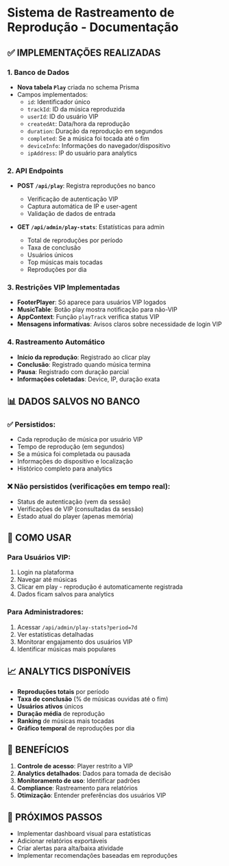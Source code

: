 # Sistema de Rastreamento de Reprodução - Documentação

## ✅ IMPLEMENTAÇÕES REALIZADAS

### 1. Banco de Dados
- **Nova tabela `Play`** criada no schema Prisma
- Campos implementados:
  - `id`: Identificador único
  - `trackId`: ID da música reproduzida
  - `userId`: ID do usuário VIP
  - `createdAt`: Data/hora da reprodução
  - `duration`: Duração da reprodução em segundos
  - `completed`: Se a música foi tocada até o fim
  - `deviceInfo`: Informações do navegador/dispositivo
  - `ipAddress`: IP do usuário para analytics

### 2. API Endpoints
- **POST `/api/play`**: Registra reproduções no banco
  - Verificação de autenticação VIP
  - Captura automática de IP e user-agent
  - Validação de dados de entrada
  
- **GET `/api/admin/play-stats`**: Estatísticas para admin
  - Total de reproduções por período
  - Taxa de conclusão
  - Usuários únicos
  - Top músicas mais tocadas
  - Reproduções por dia

### 3. Restrições VIP Implementadas
- **FooterPlayer**: Só aparece para usuários VIP logados
- **MusicTable**: Botão play mostra notificação para não-VIP
- **AppContext**: Função `playTrack` verifica status VIP
- **Mensagens informativas**: Avisos claros sobre necessidade de login VIP

### 4. Rastreamento Automático
- **Início da reprodução**: Registrado ao clicar play
- **Conclusão**: Registrado quando música termina
- **Pausa**: Registrado com duração parcial
- **Informações coletadas**: Device, IP, duração exata

## 📊 DADOS SALVOS NO BANCO

### ✅ Persistidos:
- Cada reprodução de música por usuário VIP
- Tempo de reprodução (em segundos)
- Se a música foi completada ou pausada
- Informações do dispositivo e localização
- Histórico completo para analytics

### ❌ Não persistidos (verificações em tempo real):
- Status de autenticação (vem da sessão)
- Verificações de VIP (consultadas da sessão)
- Estado atual do player (apenas memória)

## 🔧 COMO USAR

### Para Usuários VIP:
1. Login na plataforma
2. Navegar até músicas
3. Clicar em play - reprodução é automaticamente registrada
4. Dados ficam salvos para analytics

### Para Administradores:
1. Acessar `/api/admin/play-stats?period=7d`
2. Ver estatísticas detalhadas
3. Monitorar engajamento dos usuários VIP
4. Identificar músicas mais populares

## 📈 ANALYTICS DISPONÍVEIS

- **Reproduções totais** por período
- **Taxa de conclusão** (% de músicas ouvidas até o fim)
- **Usuários ativos** únicos
- **Duração média** de reprodução
- **Ranking** de músicas mais tocadas
- **Gráfico temporal** de reproduções por dia

## 🎯 BENEFÍCIOS

1. **Controle de acesso**: Player restrito a VIP
2. **Analytics detalhados**: Dados para tomada de decisão
3. **Monitoramento de uso**: Identificar padrões
4. **Compliance**: Rastreamento para relatórios
5. **Otimização**: Entender preferências dos usuários VIP

## 🔄 PRÓXIMOS PASSOS

- Implementar dashboard visual para estatísticas
- Adicionar relatórios exportáveis
- Criar alertas para alta/baixa atividade
- Implementar recomendações baseadas em reproduções
